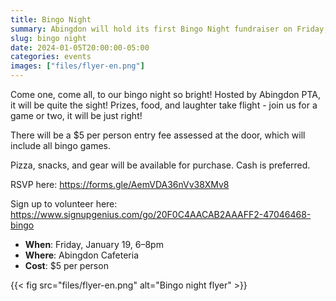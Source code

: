 ```yaml
--- 
title: Bingo Night
summary: Abingdon will hold its first Bingo Night fundraiser on Friday, January 19.
slug: bingo night
date: 2024-01-05T20:00:00-05:00
categories: events
images: ["files/flyer-en.png"]
---
```


Come one, come all, to our bingo night so bright! Hosted by Abingdon PTA, it will be quite the sight! Prizes, food, and laughter take flight - join us for a game or two, it will be just right!

There will be a $5 per person entry fee assessed at the door, which will include all bingo games.

Pizza, snacks, and gear will be available for purchase. Cash is preferred.

RSVP here: https://forms.gle/AemVDA36nVv38XMv8

Sign up to volunteer here: https://www.signupgenius.com/go/20F0C4AACAB2AAAFF2-47046468-bingo

- **When**: Friday, January 19, 6–8pm
- **Where**: Abingdon Cafeteria
- **Cost**: $5 per person

{{< fig src="files/flyer-en.png" alt="Bingo night flyer" >}}
